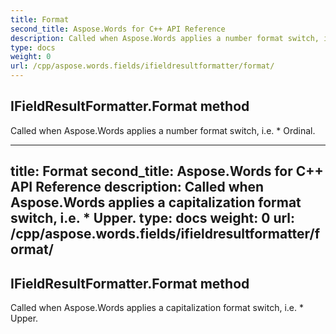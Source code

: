 ```yaml
---
title: Format
second_title: Aspose.Words for C++ API Reference
description: Called when Aspose.Words applies a number format switch, i.e. \* Ordinal. 
type: docs
weight: 0
url: /cpp/aspose.words.fields/ifieldresultformatter/format/
---
```

## IFieldResultFormatter.Format method


Called when Aspose.Words applies a number format switch, i.e. \* Ordinal. 

---
title: Format
second_title: Aspose.Words for C++ API Reference
description: Called when Aspose.Words applies a capitalization format switch, i.e. \* Upper. 
type: docs
weight: 0
url: /cpp/aspose.words.fields/ifieldresultformatter/format/
---
## IFieldResultFormatter.Format method


Called when Aspose.Words applies a capitalization format switch, i.e. \* Upper. 

